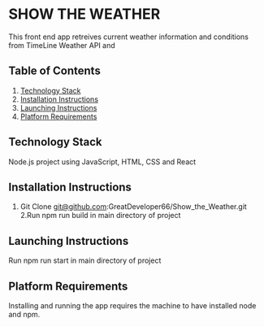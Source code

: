 # SHOW THE WEATHER

This front end app retreives current weather information and conditions from TimeLine Weather API and 

## Table of Contents

1. [Technology Stack](#technology-stack)
2. [Installation Instructions](#installation-instructions)
3. [Launching Instructions](#launching-instructions)
4. [Platform Requirements](#platform-requirements)

## Technology Stack

Node.js project using JavaScript, HTML, CSS and React

## Installation Instructions

1. Git Clone git@github.com:GreatDeveloper66/Show_the_Weather.git
2.Run npm run build in main directory of project

## Launching Instructions

Run npm run start in main directory of project

## Platform Requirements

Installing and running the app requires the machine to have installed node and npm.